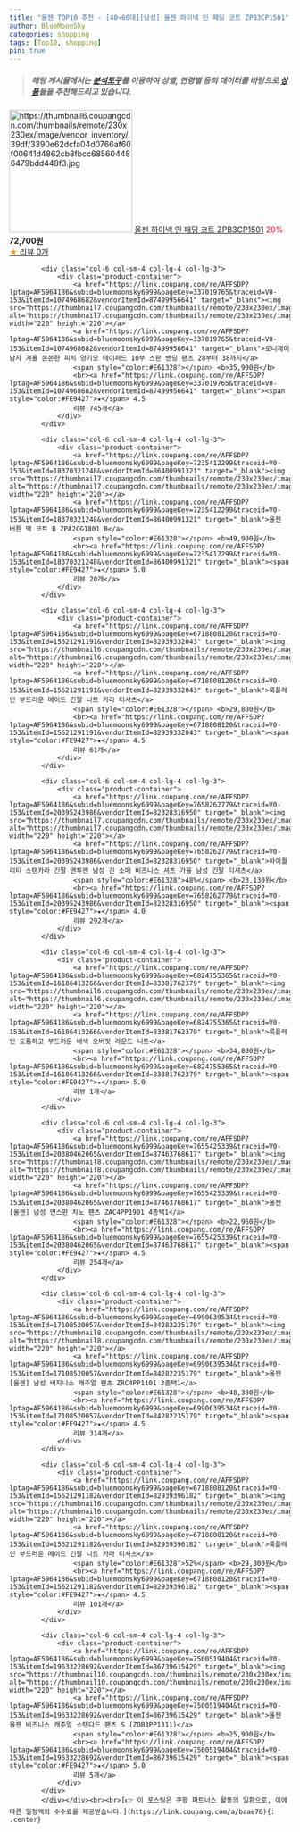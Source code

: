 ```yaml
---
title: "올젠 TOP10 추천 - [40~60대][남성] 올젠 하이넥 인 패딩 코트 ZPB3CP1501"
author: BlueMoonSky
categories: shopping
tags: [Top10, shopping]
pin: true
---
```


> ##### 해당 게시물에서는 [**분석도구**](https://itemscout.io/)를 이용하여 **성별**, **연령별** 등의 데이터를 바탕으로 [**상품**](https://link.coupang.com/a/baae76)들을 추천해드리고 있습니다.
<div class="container"><div class="row">
            <div class="col-6 col-sm-4 col-lg-4 col-lg-3">
                <div class="product-container">
                    <a href="https://link.coupang.com/re/AFFSDP?lptag=AF5964186&subid=bluemoonsky6999&pageKey=7501214371&traceid=V0-153&itemId=19636057603&vendorItemId=86742372224" target="_blank"><img src="https://thumbnail6.coupangcdn.com/thumbnails/remote/230x230ex/image/vendor_inventory/39df/3390e62dcfa04d0766af60f00641d4862cb8fbcc685604486479bdd448f3.jpg" alt="https://thumbnail6.coupangcdn.com/thumbnails/remote/230x230ex/image/vendor_inventory/39df/3390e62dcfa04d0766af60f00641d4862cb8fbcc685604486479bdd448f3.jpg" width="220" height="220"></a>
                    <a href="https://link.coupang.com/re/AFFSDP?lptag=AF5964186&subid=bluemoonsky6999&pageKey=7501214371&traceid=V0-153&itemId=19636057603&vendorItemId=86742372224" target="_blank">올젠 하이넥 인 패딩 코트 ZPB3CP1501</a>
                    <span style="color:#E61328">20%</span> <b>72,700원</b>
                    <br><a href="https://link.coupang.com/re/AFFSDP?lptag=AF5964186&subid=bluemoonsky6999&pageKey=7501214371&traceid=V0-153&itemId=19636057603&vendorItemId=86742372224" target="_blank"><span style="color:#FE9427">★</span> 
                    리뷰 0개</a>
                </div>
            </div>
            
            <div class="col-6 col-sm-4 col-lg-4 col-lg-3">
                <div class="product-container">
                    <a href="https://link.coupang.com/re/AFFSDP?lptag=AF5964186&subid=bluemoonsky6999&pageKey=337019765&traceid=V0-153&itemId=1074968682&vendorItemId=87499956641" target="_blank"><img src="https://thumbnail7.coupangcdn.com/thumbnails/remote/230x230ex/image/vendor_inventory/4916/8bbc6d647348b5152f8d3fcfa91bf2c2c993c86750ff8b955db4aedc8899.jpg" alt="https://thumbnail7.coupangcdn.com/thumbnails/remote/230x230ex/image/vendor_inventory/4916/8bbc6d647348b5152f8d3fcfa91bf2c2c993c86750ff8b955db4aedc8899.jpg" width="220" height="220"></a>
                    <a href="https://link.coupang.com/re/AFFSDP?lptag=AF5964186&subid=bluemoonsky6999&pageKey=337019765&traceid=V0-153&itemId=1074968682&vendorItemId=87499956641" target="_blank">로니제이 남자 겨울 쫀쫀한 피치 양기모 테이퍼드 10부 스판 밴딩 팬츠 28부터 38까지</a>
                    <span style="color:#E61328"></span> <b>35,900원</b>
                    <br><a href="https://link.coupang.com/re/AFFSDP?lptag=AF5964186&subid=bluemoonsky6999&pageKey=337019765&traceid=V0-153&itemId=1074968682&vendorItemId=87499956641" target="_blank"><span style="color:#FE9427">★</span> 4.5
                    리뷰 745개</a>
                </div>
            </div>
            
            <div class="col-6 col-sm-4 col-lg-4 col-lg-3">
                <div class="product-container">
                    <a href="https://link.coupang.com/re/AFFSDP?lptag=AF5964186&subid=bluemoonsky6999&pageKey=7235412299&traceid=V0-153&itemId=18370321248&vendorItemId=86400991321" target="_blank"><img src="https://thumbnail7.coupangcdn.com/thumbnails/remote/230x230ex/image/vendor_inventory/179a/d7fa5cef592ea0974f9ab7b7dd6787f1436949b005785693e91a4a2a3195.jpg" alt="https://thumbnail7.coupangcdn.com/thumbnails/remote/230x230ex/image/vendor_inventory/179a/d7fa5cef592ea0974f9ab7b7dd6787f1436949b005785693e91a4a2a3195.jpg" width="220" height="220"></a>
                    <a href="https://link.coupang.com/re/AFFSDP?lptag=AF5964186&subid=bluemoonsky6999&pageKey=7235412299&traceid=V0-153&itemId=18370321248&vendorItemId=86400991321" target="_blank">올젠 버튼 맥 코트 B ZPA2CG1801 B</a>
                    <span style="color:#E61328"></span> <b>49,900원</b>
                    <br><a href="https://link.coupang.com/re/AFFSDP?lptag=AF5964186&subid=bluemoonsky6999&pageKey=7235412299&traceid=V0-153&itemId=18370321248&vendorItemId=86400991321" target="_blank"><span style="color:#FE9427">★</span> 5.0
                    리뷰 20개</a>
                </div>
            </div>
            
            <div class="col-6 col-sm-4 col-lg-4 col-lg-3">
                <div class="product-container">
                    <a href="https://link.coupang.com/re/AFFSDP?lptag=AF5964186&subid=bluemoonsky6999&pageKey=6718808120&traceid=V0-153&itemId=15621291191&vendorItemId=82939332043" target="_blank"><img src="https://thumbnail6.coupangcdn.com/thumbnails/remote/230x230ex/image/vendor_inventory/6988/0d1e80dc6ca5ac658b6efdd7d7e4aea2a591f6b44a47232303995c210178.jpg" alt="https://thumbnail6.coupangcdn.com/thumbnails/remote/230x230ex/image/vendor_inventory/6988/0d1e80dc6ca5ac658b6efdd7d7e4aea2a591f6b44a47232303995c210178.jpg" width="220" height="220"></a>
                    <a href="https://link.coupang.com/re/AFFSDP?lptag=AF5964186&subid=bluemoonsky6999&pageKey=6718808120&traceid=V0-153&itemId=15621291191&vendorItemId=82939332043" target="_blank">룩플레인 부드러운 메이드 긴팔 니트 카라 티셔츠</a>
                    <span style="color:#E61328"></span> <b>29,800원</b>
                    <br><a href="https://link.coupang.com/re/AFFSDP?lptag=AF5964186&subid=bluemoonsky6999&pageKey=6718808120&traceid=V0-153&itemId=15621291191&vendorItemId=82939332043" target="_blank"><span style="color:#FE9427">★</span> 4.5
                    리뷰 61개</a>
                </div>
            </div>
            
            <div class="col-6 col-sm-4 col-lg-4 col-lg-3">
                <div class="product-container">
                    <a href="https://link.coupang.com/re/AFFSDP?lptag=AF5964186&subid=bluemoonsky6999&pageKey=7658262779&traceid=V0-153&itemId=20395243986&vendorItemId=82328316950" target="_blank"><img src="https://thumbnail7.coupangcdn.com/thumbnails/remote/230x230ex/image/vendor_inventory/9794/283809d194c59b2b2c9f34f09fc8ce7e8d0dd1588a813c5db43e2c0cd428.jpg" alt="https://thumbnail7.coupangcdn.com/thumbnails/remote/230x230ex/image/vendor_inventory/9794/283809d194c59b2b2c9f34f09fc8ce7e8d0dd1588a813c5db43e2c0cd428.jpg" width="220" height="220"></a>
                    <a href="https://link.coupang.com/re/AFFSDP?lptag=AF5964186&subid=bluemoonsky6999&pageKey=7658262779&traceid=V0-153&itemId=20395243986&vendorItemId=82328316950" target="_blank">하이퀄리티 스탠카라 긴팔 맨투맨 남성 긴 소매 비즈니스 셔츠 가을 남성 긴팔 티셔츠</a>
                    <span style="color:#E61328">48%</span> <b>23,130원</b>
                    <br><a href="https://link.coupang.com/re/AFFSDP?lptag=AF5964186&subid=bluemoonsky6999&pageKey=7658262779&traceid=V0-153&itemId=20395243986&vendorItemId=82328316950" target="_blank"><span style="color:#FE9427">★</span> 4.0
                    리뷰 292개</a>
                </div>
            </div>
            
            <div class="col-6 col-sm-4 col-lg-4 col-lg-3">
                <div class="product-container">
                    <a href="https://link.coupang.com/re/AFFSDP?lptag=AF5964186&subid=bluemoonsky6999&pageKey=6824755365&traceid=V0-153&itemId=16186413266&vendorItemId=83381762379" target="_blank"><img src="https://thumbnail6.coupangcdn.com/thumbnails/remote/230x230ex/image/vendor_inventory/5c5d/d6b43b3e217850ca2e4fcf45c9243d0889ce8a34f40e4943649a238de31e.jpg" alt="https://thumbnail6.coupangcdn.com/thumbnails/remote/230x230ex/image/vendor_inventory/5c5d/d6b43b3e217850ca2e4fcf45c9243d0889ce8a34f40e4943649a238de31e.jpg" width="220" height="220"></a>
                    <a href="https://link.coupang.com/re/AFFSDP?lptag=AF5964186&subid=bluemoonsky6999&pageKey=6824755365&traceid=V0-153&itemId=16186413266&vendorItemId=83381762379" target="_blank">룩플레인 도톰하고 부드러운 배색 오버핏 라운드 니트</a>
                    <span style="color:#E61328"></span> <b>34,800원</b>
                    <br><a href="https://link.coupang.com/re/AFFSDP?lptag=AF5964186&subid=bluemoonsky6999&pageKey=6824755365&traceid=V0-153&itemId=16186413266&vendorItemId=83381762379" target="_blank"><span style="color:#FE9427">★</span> 5.0
                    리뷰 1개</a>
                </div>
            </div>
            
            <div class="col-6 col-sm-4 col-lg-4 col-lg-3">
                <div class="product-container">
                    <a href="https://link.coupang.com/re/AFFSDP?lptag=AF5964186&subid=bluemoonsky6999&pageKey=7655425339&traceid=V0-153&itemId=20380462065&vendorItemId=87463768617" target="_blank"><img src="https://thumbnail8.coupangcdn.com/thumbnails/remote/230x230ex/image/vendor_inventory/1e23/f233e81316533cdb29c57cc0f1ee5a9a3ed59c76a1dffc27a41e22921ae5.jpg" alt="https://thumbnail8.coupangcdn.com/thumbnails/remote/230x230ex/image/vendor_inventory/1e23/f233e81316533cdb29c57cc0f1ee5a9a3ed59c76a1dffc27a41e22921ae5.jpg" width="220" height="220"></a>
                    <a href="https://link.coupang.com/re/AFFSDP?lptag=AF5964186&subid=bluemoonsky6999&pageKey=7655425339&traceid=V0-153&itemId=20380462065&vendorItemId=87463768617" target="_blank">올젠 [올젠] 남성 면스판 치노 팬츠 ZAC4PP1901 4종택1</a>
                    <span style="color:#E61328"></span> <b>22,960원</b>
                    <br><a href="https://link.coupang.com/re/AFFSDP?lptag=AF5964186&subid=bluemoonsky6999&pageKey=7655425339&traceid=V0-153&itemId=20380462065&vendorItemId=87463768617" target="_blank"><span style="color:#FE9427">★</span> 4.5
                    리뷰 254개</a>
                </div>
            </div>
            
            <div class="col-6 col-sm-4 col-lg-4 col-lg-3">
                <div class="product-container">
                    <a href="https://link.coupang.com/re/AFFSDP?lptag=AF5964186&subid=bluemoonsky6999&pageKey=6990639534&traceid=V0-153&itemId=17108520057&vendorItemId=84282235179" target="_blank"><img src="https://thumbnail8.coupangcdn.com/thumbnails/remote/230x230ex/image/vendor_inventory/24c0/ae124707411a6ab8d1aa00cda8f03161d8475783756e105a098674c24d50.jpg" alt="https://thumbnail8.coupangcdn.com/thumbnails/remote/230x230ex/image/vendor_inventory/24c0/ae124707411a6ab8d1aa00cda8f03161d8475783756e105a098674c24d50.jpg" width="220" height="220"></a>
                    <a href="https://link.coupang.com/re/AFFSDP?lptag=AF5964186&subid=bluemoonsky6999&pageKey=6990639534&traceid=V0-153&itemId=17108520057&vendorItemId=84282235179" target="_blank">올젠 [올젠] 남성 비지니스 캐주얼 팬츠 ZRC4PP1101 3종택1</a>
                    <span style="color:#E61328"></span> <b>48,380원</b>
                    <br><a href="https://link.coupang.com/re/AFFSDP?lptag=AF5964186&subid=bluemoonsky6999&pageKey=6990639534&traceid=V0-153&itemId=17108520057&vendorItemId=84282235179" target="_blank"><span style="color:#FE9427">★</span> 4.5
                    리뷰 314개</a>
                </div>
            </div>
            
            <div class="col-6 col-sm-4 col-lg-4 col-lg-3">
                <div class="product-container">
                    <a href="https://link.coupang.com/re/AFFSDP?lptag=AF5964186&subid=bluemoonsky6999&pageKey=6718808120&traceid=V0-153&itemId=15621291182&vendorItemId=82939396182" target="_blank"><img src="https://thumbnail6.coupangcdn.com/thumbnails/remote/230x230ex/image/vendor_inventory/7395/a4068940556c916cc452a218139f3b952cc1ff0c0a57f28d320999a10c61.jpg" alt="https://thumbnail6.coupangcdn.com/thumbnails/remote/230x230ex/image/vendor_inventory/7395/a4068940556c916cc452a218139f3b952cc1ff0c0a57f28d320999a10c61.jpg" width="220" height="220"></a>
                    <a href="https://link.coupang.com/re/AFFSDP?lptag=AF5964186&subid=bluemoonsky6999&pageKey=6718808120&traceid=V0-153&itemId=15621291182&vendorItemId=82939396182" target="_blank">룩플레인 부드러운 메이드 긴팔 니트 카라 티셔츠</a>
                    <span style="color:#E61328">52%</span> <b>29,800원</b>
                    <br><a href="https://link.coupang.com/re/AFFSDP?lptag=AF5964186&subid=bluemoonsky6999&pageKey=6718808120&traceid=V0-153&itemId=15621291182&vendorItemId=82939396182" target="_blank"><span style="color:#FE9427">★</span> 4.5
                    리뷰 101개</a>
                </div>
            </div>
            
            <div class="col-6 col-sm-4 col-lg-4 col-lg-3">
                <div class="product-container">
                    <a href="https://link.coupang.com/re/AFFSDP?lptag=AF5964186&subid=bluemoonsky6999&pageKey=7500519404&traceid=V0-153&itemId=19633228692&vendorItemId=86739615429" target="_blank"><img src="https://thumbnail10.coupangcdn.com/thumbnails/remote/230x230ex/image/vendor_inventory/c7e0/f6d7316d996334b862af0eb0c7f9c8b39fc8792bcc91f45262ed77075758.jpg" alt="https://thumbnail10.coupangcdn.com/thumbnails/remote/230x230ex/image/vendor_inventory/c7e0/f6d7316d996334b862af0eb0c7f9c8b39fc8792bcc91f45262ed77075758.jpg" width="220" height="220"></a>
                    <a href="https://link.coupang.com/re/AFFSDP?lptag=AF5964186&subid=bluemoonsky6999&pageKey=7500519404&traceid=V0-153&itemId=19633228692&vendorItemId=86739615429" target="_blank">올젠 올젠 비즈니스 캐주얼 스탠다드 팬츠 S (ZOB3PP1311)</a>
                    <span style="color:#E61328"></span> <b>25,900원</b>
                    <br><a href="https://link.coupang.com/re/AFFSDP?lptag=AF5964186&subid=bluemoonsky6999&pageKey=7500519404&traceid=V0-153&itemId=19633228692&vendorItemId=86739615429" target="_blank"><span style="color:#FE9427">★</span> 5.0
                    리뷰 5개</a>
                </div>
            </div>
            </div></div><br><br>[👉 이 포스팅은 쿠팡 파트너스 활동의 일환으로, 이에 따른 일정액의 수수료를 제공받습니다.](https://link.coupang.com/a/baae76){: .center}